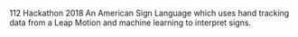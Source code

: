 112 Hackathon 2018
An American Sign Language which uses hand tracking data from a Leap Motion and machine learning to interpret signs.
